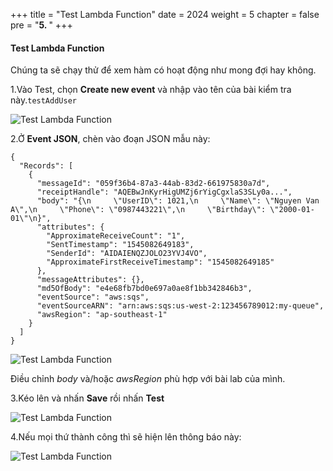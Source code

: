 +++
title = "Test Lambda Function"
date = 2024
weight = 5
chapter = false
pre = "<b>5. </b>"
+++

#### Test Lambda Function
Chúng ta sẽ chạy thử để xem hàm có hoạt động như mong đợi hay không.

1.Vào Test, chọn **Create new event** và nhập vào tên của bài kiểm tra này.`testAddUser`

 ![Test Lambda Function](../images/2/2.5.1.png)

2.Ở **Event JSON**, chèn vào đoạn JSON mẫu này:
```
{
  "Records": [
    {
      "messageId": "059f36b4-87a3-44ab-83d2-661975830a7d",
      "receiptHandle": "AQEBwJnKyrHigUMZj6rYigCgxlaS3SLy0a...",
      "body": "{\n     \"UserID\": 1021,\n     \"Name\": \"Nguyen Van A\",\n     \"Phone\": \"0987443221\",\n     \"Birthday\": \"2000-01-01\"\n}",
      "attributes": {
        "ApproximateReceiveCount": "1",
        "SentTimestamp": "1545082649183",
        "SenderId": "AIDAIENQZJOLO23YVJ4VO",
        "ApproximateFirstReceiveTimestamp": "1545082649185"
      },
      "messageAttributes": {},
      "md5OfBody": "e4e68fb7bd0e697a0ae8f1bb342846b3",
      "eventSource": "aws:sqs",
      "eventSourceARN": "arn:aws:sqs:us-west-2:123456789012:my-queue",
      "awsRegion": "ap-southeast-1"
    }
  ]
}
```
 ![Test Lambda Function](../images/2/2.5.2.png)

Điều chỉnh *body* và/hoặc *awsRegion* phù hợp với bài lab của mình.

3.Kéo lên và nhấn **Save** rồi nhấn **Test**

 ![Test Lambda Function](../images/2/2.5.3.png)

4.Nếu mọi thứ thành công thì sẽ hiện lên thông báo này:

 ![Test Lambda Function](../images/2/2.5.4.png)


